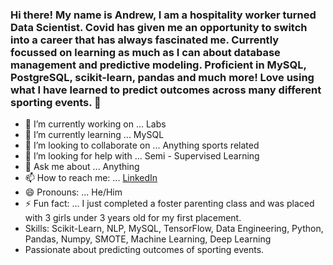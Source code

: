 ### Hi there!  My name is Andrew, I am a hospitality worker turned Data Scientist. Covid has given me an opportunity to switch into a career that has always fascinated me. Currently focussed on learning as much as I can about database management and predictive modeling. Proficient in MySQL, PostgreSQL, scikit-learn, pandas and much more! Love using what I have learned to predict outcomes across many different sporting events. 👋

- 🔭 I’m currently working on ... Labs
- 🌱 I’m currently learning ... MySQL
- 👯 I’m looking to collaborate on ... Anything sports related
- 🤔 I’m looking for help with ... Semi - Supervised Learning
- 💬 Ask me about ... Anything
- 📫 How to reach me: ... [LinkedIn](https://www.linkedin.com/in/andrew-arnett-data-scientist/)
- 😄 Pronouns: ... He/Him
- ⚡ Fun fact: ... I just completed a foster parenting class and was placed with 3 girls under 3 years old for my first placement.
- Skills: Scikit-Learn, NLP, MySQL, TensorFlow, Data Engineering, Python, Pandas, Numpy, SMOTE, Machine Learning, Deep Learning
- Passionate about predicting outcomes of sporting events.
